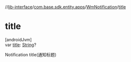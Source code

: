 //[lib-interface](../../../index.md)/[com.base.sdk.entity.apps](../index.md)/[WmNotification](index.md)/[title](title.md)

# title

[androidJvm]\
var [title](title.md): [String](https://kotlinlang.org/api/latest/jvm/stdlib/kotlin/-string/index.html)?

Notification title(通知标题)
